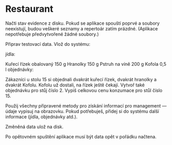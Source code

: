 # Restaurant
Načti stav evidence z disku. Pokud se aplikace spouští poprvé a soubory neexistují, budou veškeré seznamy a repertoár zatím prázdné. (Aplikace nepotřebuje předvytvořené žádné soubory.)

Připrav testovací data. Vlož do systému:

jídla:

Kuřecí řízek obalovaný 150 g
Hranolky 150 g
Pstruh na víně 200 g
Kofola 0,5 l
objednávky:

Zákazníci u stolu 15 si objednali dvakrát kuřecí řízek, dvakrát hranolky a dvakrát Kofolu. Kofolu už dostali, na řízek ještě čekají.
Vytvoř také objednávku pro stůj číslo 2.
Vypiš celkovou cenu konzumace pro stůl číslo 15.

Použij všechny připravené metody pro získání informací pro management — údaje vypisuj na obrazovku.
Pokud potřebuješ, přidej si do systému další informace (jídla, objednávky atd.).

Změněná data ulož na disk.

Po opětovném spuštění aplikace musí být data opět v pořádku načtena. 

